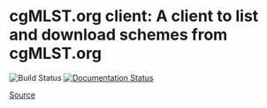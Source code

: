 # cgMLST.org client: A client to list and download schemes from cgMLST.org


![Build Status](https://github.com/pvanheus/cgmlstorg_client/workflows/Build/badge.svg)
[![Documentation Status](https://readthedocs.org/projects/cgmlstorg_client/badge/?version=latest)](https://cgmlstorg_client.readthedocs.io/en/latest/?badge=latest)

[Source](https://github.com/gecrooks/cgmlstorg_client)

